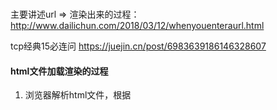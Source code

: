 ### 

主要讲述url => 渲染出来的过程：
http://www.dailichun.com/2018/03/12/whenyouenteraurl.html

tcp经典15必连问
https://juejin.cn/post/6983639186146328607
#### html文件加载渲染的过程

1. 浏览器解析html文件，根据